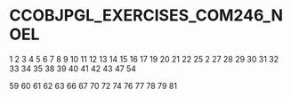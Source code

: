 # CCOBJPGL_EXERCISES_COM246_NOEL



1
2
3
4
5
6
7
8
9
10
11
12
13
14
15
16
17
19
20
21
22
25
2
27
28
29
30
31
32
33
34
35
38
39
40
41
42
43
47
54

59
60
61
62
63
66
67
70
72
74
76
77
78
79
81
